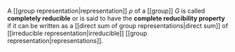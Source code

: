 A [[group representation|representation]] $\rho$ of a [[group]] $G$ is called **completely reducible** or is said to have the **complete reducibility property** if it can be written as a [[direct sum of group representations|direct sum]] of [[irreducible representation|irreducible]] [[group representation|representations]].